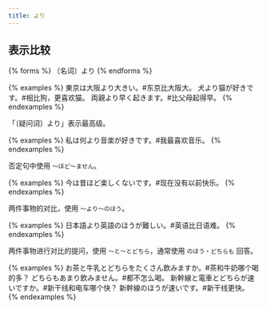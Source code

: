 ```yaml
---
title: より
---
```


## 表示比较

{% forms %}
〔名词〕より
{% endforms %}

{% examples %}
東京は大阪より大きい。#东京比大阪大。
犬より猫が好きです。#相比狗，更喜欢猫。
両親より早く起きます。#比父母起得早。
{% endexamples %}

「〔疑问词〕より」表示最高级。

{% examples %}
私は何より音楽が好きです。#我最喜欢音乐。
{% endexamples %}

否定句中使用 `〜ほど〜ません`。

{% examples %}
今は昔ほど楽しくないです。#现在没有以前快乐。
{% endexamples %}

两件事物的对比，使用 `〜より〜のほう`。

{% examples %}
日本語より英語のほうが難しい。#英语比日语难。
{% endexamples %}

两件事物进行对比的提问，使用 `〜と〜とどちら`，通常使用 `のほう・どちらも` 回答。

{% examples %}
お茶と牛乳とどちらをたくさん飲みますか。#茶和牛奶哪个喝的多？
どちらもあまり飲みません。#都不怎么喝。
新幹線と電車とどちらが速いですか。#新干线和电车哪个快？
新幹線のほうが速いです。#新干线更快。
{% endexamples %}
